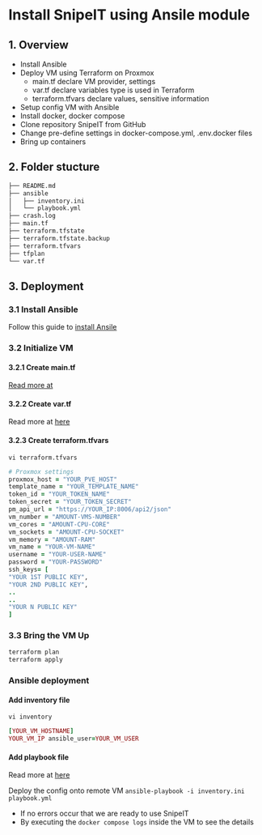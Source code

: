 # Install SnipeIT using Ansile module
## 1. Overview
+ Install Ansible
+ Deploy VM using Terraform on Proxmox
  + main.tf declare VM provider, settings
  + var.tf declare variables type is used in Terraform
  + terraform.tfvars declare values, sensitive information
+ Setup config VM with Ansible
 + Install docker, docker compose
 + Clone repository SnipeIT from GitHub
 + Change pre-define settings in docker-compose.yml, .env.docker files
 + Bring up containers

## 2. Folder stucture
```bash
├── README.md
├── ansible
│   ├── inventory.ini
│   └── playbook.yml
├── crash.log
├── main.tf
├── terraform.tfstate
├── terraform.tfstate.backup
├── terraform.tfvars
├── tfplan
└── var.tf
```
## 3. Deployment
### 3.1 Install Ansible
Follow this guide to [install Ansile](https://docs.ansible.com/ansible/latest/installation_guide/intro_installation.html)

### 3.2 Initialize VM
#### 3.2.1 Create main.tf
[Read more at](https://github.com/tamld/IaC/blob/main/Proxmox/terraform/snipeit/main.tf)

#### 3.2.2 Create var.tf
Read more at [here](https://github.com/tamld/IaC/blob/main/Proxmox/terraform/snipeit/var.tf)

#### 3.2.3 Create terraform.tfvars
```vi terraform.tfvars```
```ruby
# Proxmox settings
proxmox_host = "YOUR_PVE_HOST"
template_name = "YOUR_TEMPLATE_NAME"
token_id = "YOUR_TOKEN_NAME"
token_secret = "YOUR_TOKEN_SECRET"
pm_api_url = "https://YOUR_IP:8006/api2/json"
vm_number = "AMOUNT-VMS-NUMBER"
vm_cores = "AMOUNT-CPU-CORE"
vm_sockets = "AMOUNT-CPU-SOCKET"
vm_memory = "AMOUNT-RAM"
vm_name = "YOUR-VM-NAME"
username = "YOUR-USER-NAME"
password = "YOUR-PASSWORD"
ssh_keys= [
"YOUR 1ST PUBLIC KEY",
"YOUR 2ND PUBLIC KEY",
..
..
"YOUR N PUBLIC KEY"
]
```
### 3.3 Bring the VM Up
```bash
terraform plan
terraform apply 
```
### Ansible deployment
#### Add inventory file
```vi inventory```
```ruby
[YOUR_VM_HOSTNAME]
YOUR_VM_IP ansible_user=YOUR_VM_USER
```
#### Add playbook file
Read more at [here](https://github.com/tamld/IaC/blob/main/Proxmox/terraform/snipeit/ansible/playbook.yml)

Deploy the config onto remote VM
```ansible-playbook -i inventory.ini playbook.yml ```
+ If no errors occur that we are ready to use SnipeIT
+ By executing the `docker compose logs` inside the VM to see the details